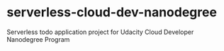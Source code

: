 # serverless-cloud-dev-nanodegree
Serverless todo application project for Udacity Cloud Developer Nanodegree Program
